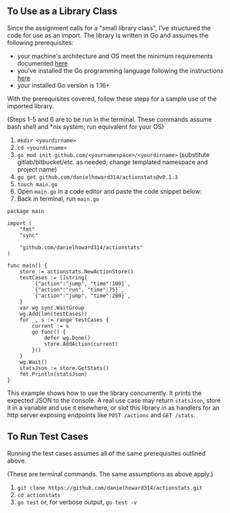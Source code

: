 ## To Use as a Library Class

Since the assignment calls for a "small library class", I've structured the code for use as an import. The library is written in Go and assumes the following prerequisites:

- your machine's architecture and OS meet the minimum requirements documented [here](https://github.com/golang/go/wiki/MinimumRequirements)
- you've installed the Go programming language following the instructions [here](https://golang.org/doc/install)
- your installed Go version is 1.16+

With the prerequisites covered, follow these steps for a sample use of the imported library.

(Steps 1-5 and 6 are to be run in the terminal. These commands assume bash shell and *nix system; run equivalent for your OS)
1. `mkdir <yourdirname>`
2. `cd <yourdirname>`
3. `go mod init github.com/<yournamespace>/<yourdirname>` (substitute gitlab/bitbucket/etc. as needed; change templated namespace and project name)
4. `go get github.com/danielhoward314/actionstats@v0.1.3`
5. `touch main.go`
6. Open `main.go` in a code editor and paste the code snippet below:
7. Back in terminal, run `main.go`

```
package main

import (
	"fmt"
	"sync"

	"github.com/danielhoward314/actionstats"
)

func main() {
	store := actionstats.NewActionStore()
	testCases := []string{
		`{"action":"jump", "time":100}`,
		`{"action":"run", "time":75}`,
		`{"action":"jump", "time":200}`,
	}
	var wg sync.WaitGroup
	wg.Add(len(testCases))
	for _, s := range testCases {
		current := s
		go func() {
			defer wg.Done()
			store.AddAction(current)
		}()
	}
	wg.Wait()
	statsJson := store.GetStats()
	fmt.Println(statsJson)
}
```

This example shows how to use the library concurrently. It prints the expected JSON to the console. A real use case may return `statsJson`, store it in a variable and use it elsewhere, or slot this library in as handlers for an http server exposing endpoints like `POST /actions` and `GET /stats`.

## To Run Test Cases

Running the test cases assumes all of the same prerequisites outlined above. 

(These are terminal commands. The same assumptions as above apply.)
1. `git clone https://github.com/danielhoward314/actionstats.git`
2. `cd actionstats`
3. `go test` or, for verbose output, `go test -v`